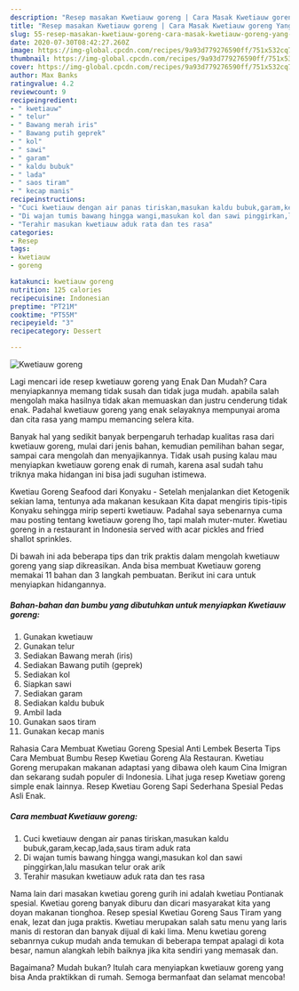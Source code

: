 ```yaml
---
description: "Resep masakan Kwetiauw goreng | Cara Masak Kwetiauw goreng Yang Sempurna"
title: "Resep masakan Kwetiauw goreng | Cara Masak Kwetiauw goreng Yang Sempurna"
slug: 55-resep-masakan-kwetiauw-goreng-cara-masak-kwetiauw-goreng-yang-sempurna
date: 2020-07-30T08:42:27.260Z
image: https://img-global.cpcdn.com/recipes/9a93d779276590ff/751x532cq70/kwetiauw-goreng-foto-resep-utama.jpg
thumbnail: https://img-global.cpcdn.com/recipes/9a93d779276590ff/751x532cq70/kwetiauw-goreng-foto-resep-utama.jpg
cover: https://img-global.cpcdn.com/recipes/9a93d779276590ff/751x532cq70/kwetiauw-goreng-foto-resep-utama.jpg
author: Max Banks
ratingvalue: 4.2
reviewcount: 9
recipeingredient:
- " kwetiauw"
- " telur"
- " Bawang merah iris"
- " Bawang putih geprek"
- " kol"
- " sawi"
- " garam"
- " kaldu bubuk"
- " lada"
- " saos tiram"
- " kecap manis"
recipeinstructions:
- "Cuci kwetiauw dengan air panas tiriskan,masukan kaldu bubuk,garam,kecap,lada,saus tiram aduk rata"
- "Di wajan tumis bawang hingga wangi,masukan kol dan sawi pinggirkan,lalu masukan telur orak arik"
- "Terahir masukan kwetiauw aduk rata dan tes rasa"
categories:
- Resep
tags:
- kwetiauw
- goreng

katakunci: kwetiauw goreng 
nutrition: 125 calories
recipecuisine: Indonesian
preptime: "PT21M"
cooktime: "PT55M"
recipeyield: "3"
recipecategory: Dessert

---
```



![Kwetiauw goreng](https://img-global.cpcdn.com/recipes/9a93d779276590ff/751x532cq70/kwetiauw-goreng-foto-resep-utama.jpg)

Lagi mencari ide resep kwetiauw goreng yang Enak Dan Mudah? Cara menyiapkannya memang tidak susah dan tidak juga mudah. apabila salah mengolah maka hasilnya tidak akan memuaskan dan justru cenderung tidak enak. Padahal kwetiauw goreng yang enak selayaknya mempunyai aroma dan cita rasa yang mampu memancing selera kita.

Banyak hal yang sedikit banyak berpengaruh terhadap kualitas rasa dari kwetiauw goreng, mulai dari jenis bahan, kemudian pemilihan bahan segar, sampai cara mengolah dan menyajikannya. Tidak usah pusing kalau mau menyiapkan kwetiauw goreng enak di rumah, karena asal sudah tahu triknya maka hidangan ini bisa jadi suguhan istimewa.

Kwetiau Goreng Seafood dari Konyaku - Setelah menjalankan diet Ketogenik sekian lama, tentunya ada makanan kesukaan Kita dapat mengiris tipis-tipis Konyaku sehingga mirip seperti kwetiauw. Padahal saya sebenarnya cuma mau posting tentang kwetiauw goreng lho, tapi malah muter-muter. Kwetiau goreng in a restaurant in Indonesia served with acar pickles and fried shallot sprinkles.


Di bawah ini ada beberapa tips dan trik praktis dalam mengolah kwetiauw goreng yang siap dikreasikan. Anda bisa membuat Kwetiauw goreng memakai 11 bahan dan 3 langkah pembuatan. Berikut ini cara untuk menyiapkan hidangannya.

<!--inarticleads1-->

##### Bahan-bahan dan bumbu yang dibutuhkan untuk menyiapkan Kwetiauw goreng:

1. Gunakan  kwetiauw
1. Gunakan  telur
1. Sediakan  Bawang merah (iris)
1. Sediakan  Bawang putih (geprek)
1. Sediakan  kol
1. Siapkan  sawi
1. Sediakan  garam
1. Sediakan  kaldu bubuk
1. Ambil  lada
1. Gunakan  saos tiram
1. Gunakan  kecap manis


Rahasia Cara Membuat Kwetiau Goreng Spesial Anti Lembek Beserta Tips Cara Membuat Bumbu Resep Kwetiau Goreng Ala Restauran. Kwetiau Goreng merupakan makanan adaptasi yang dibawa oleh kaum Cina Imigran dan sekarang sudah populer di Indonesia. Lihat juga resep Kwetiaw goreng simple enak lainnya. Resep Kwetiau Goreng Sapi Sederhana Spesial Pedas Asli Enak. 

<!--inarticleads2-->

##### Cara membuat Kwetiauw goreng:

1. Cuci kwetiauw dengan air panas tiriskan,masukan kaldu bubuk,garam,kecap,lada,saus tiram aduk rata
1. Di wajan tumis bawang hingga wangi,masukan kol dan sawi pinggirkan,lalu masukan telur orak arik
1. Terahir masukan kwetiauw aduk rata dan tes rasa


Nama lain dari masakan kwetiau goreng gurih ini adalah kwetiau Pontianak spesial. Kwetiau goreng banyak diburu dan dicari masyarakat kita yang doyan makanan tionghoa. Resep spesial Kwetiau Goreng Saus Tiram yang enak, lezat dan juga praktis. Kwetiau merupakan salah satu menu yang laris manis di restoran dan banyak dijual di kaki lima. Menu kwetiau goreng sebanrnya cukup mudah anda temukan di beberapa tempat apalagi di kota besar, namun alangkah lebih baiknya jika kita sendiri yang memasak dan. 

Bagaimana? Mudah bukan? Itulah cara menyiapkan kwetiauw goreng yang bisa Anda praktikkan di rumah. Semoga bermanfaat dan selamat mencoba!
